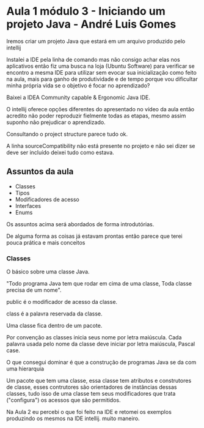 # Aula 1 módulo 3 - Iniciando um projeto Java - André Luis Gomes

Iremos criar um projeto Java que estará em um arquivo produzido pelo intellij

Instalei a IDE pela linha de comando mas não consigo achar elas nos aplicativos então fiz uma busca na loja (Ubuntu Software) para verificar
 se encontro a mesma IDE para utilizar sem evocar sua inicialização como feito na aula, mais para ganho de produtividade e de tempo porque 
vou dificultar minha própria vida se o objetivo é focar no aprendizado?

Baixei a IDEA Community capable & Ergonomic Java IDE.

O intellij oferece opções diferentes do apresentado no vídeo da aula então acredito não poder reproduzir fielmente todas as etapas, mesmo 
assim suponho não prejudicar o aprendizado. 

Consultando o project structure parece tudo ok.

A linha sourceCompatibility não está presente no projeto e não sei dizer se deve ser incluído deixei tudo como estava.

## Assuntos da aula 

* Classes   
* Tipos   
* Modificadores de acesso   
* Interfaces   
* Enums   

Os assuntos acima será abordados de forma introdutórias.

De alguma forma as coisas já estavam prontas então parece que terei pouca prática e mais conceitos

### Classes

O básico sobre uma classe Java.

"Todo programa Java tem que rodar em cima de uma classe, Toda classe precisa de um nome". 

public é o modificador de acesso da classe.

class é a palavra reservada da classe.

Uma classe fica dentro de um pacote.

Por convenção as classes inicia seus nome por letra maiúscula. Cada palavra usada pelo nome da classe deve iniciar por letra maiúscula, 
Pascal case.

O que consegui dominar é que a construção de programas Java se da com uma hierarquia

Um pacote que tem uma classe, essa classe tem atributos e construtores de classe, esses contrutores são orientadores de instâncias dessas 
classes, tudo isso de uma classe tem seus modificadores que trata ("configura") os acessos que são permitidos.

Na Aula 2 eu percebi o que foi feito na IDE e retomei os exemplos produzindo os mesmos na IDE intellij. muito maneiro.


